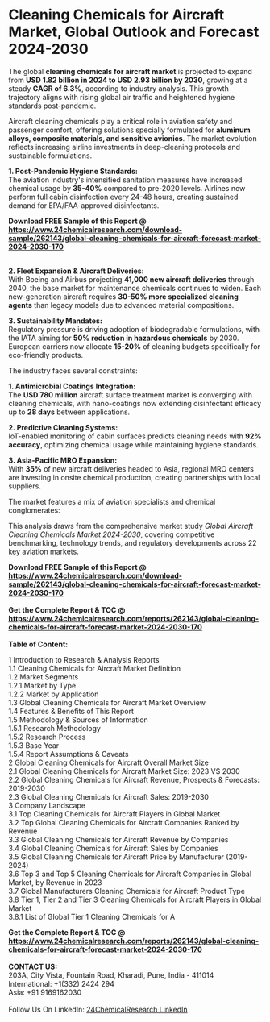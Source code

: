 <h1>Cleaning Chemicals for Aircraft Market, Global Outlook and Forecast 2024-2030</h1><p>The global <strong>cleaning chemicals for aircraft market</strong> is projected to expand from <strong>USD 1.82 billion in 2024 to USD 2.93 billion by 2030</strong>, growing at a steady <strong>CAGR of 6.3%</strong>, according to industry analysis. This growth trajectory aligns with rising global air traffic and heightened hygiene standards post-pandemic.</p><p>Aircraft cleaning chemicals play a critical role in aviation safety and passenger comfort, offering solutions specially formulated for <strong>aluminum alloys, composite materials, and sensitive avionics</strong>. The market evolution reflects increasing airline investments in deep-cleaning protocols and sustainable formulations.</p><p><strong>1. Post-Pandemic Hygiene Standards:</strong><br>
The aviation industry's intensified sanitation measures have increased chemical usage by <strong>35-40%</strong> compared to pre-2020 levels. Airlines now perform full cabin disinfection every 24-48 hours, creating sustained demand for EPA/FAA-approved disinfectants.</p><div><b>Download FREE Sample of this Report @ 
            <a href="https://www.24chemicalresearch.com/download-sample/262143/global-cleaning-chemicals-for-aircraft-forecast-market-2024-2030-170">
            https://www.24chemicalresearch.com/download-sample/262143/global-cleaning-chemicals-for-aircraft-forecast-market-2024-2030-170</a></b></div><br><p><strong>2. Fleet Expansion &amp; Aircraft Deliveries:</strong><br>
With Boeing and Airbus projecting <strong>41,000 new aircraft deliveries</strong> through 2040, the base market for maintenance chemicals continues to widen. Each new-generation aircraft requires <strong>30-50% more specialized cleaning agents</strong> than legacy models due to advanced material compositions.</p><p><strong>3. Sustainability Mandates:</strong><br>
Regulatory pressure is driving adoption of biodegradable formulations, with the IATA aiming for <strong>50% reduction in hazardous chemicals</strong> by 2030. European carriers now allocate <strong>15-20%</strong> of cleaning budgets specifically for eco-friendly products.</p><p>The industry faces several constraints:</p><p><strong>1. Antimicrobial Coatings Integration:</strong><br>
The <strong>USD 780 million</strong> aircraft surface treatment market is converging with cleaning chemicals, with nano-coatings now extending disinfectant efficacy up to <strong>28 days</strong> between applications.</p><p><strong>2. Predictive Cleaning Systems:</strong><br>
IoT-enabled monitoring of cabin surfaces predicts cleaning needs with <strong>92% accuracy</strong>, optimizing chemical usage while maintaining hygiene standards.</p><p><strong>3. Asia-Pacific MRO Expansion:</strong><br>
With <strong>35%</strong> of new aircraft deliveries headed to Asia, regional MRO centers are investing in onsite chemical production, creating partnerships with local suppliers.</p><p>The market features a mix of aviation specialists and chemical conglomerates:</p><p>This analysis draws from the comprehensive market study <em>Global Aircraft Cleaning Chemicals Market 2024-2030</em>, covering competitive benchmarking, technology trends, and regulatory developments across 22 key aviation markets.</p><div><b>Download FREE Sample of this Report @ 
            <a href="https://www.24chemicalresearch.com/download-sample/262143/global-cleaning-chemicals-for-aircraft-forecast-market-2024-2030-170">
            https://www.24chemicalresearch.com/download-sample/262143/global-cleaning-chemicals-for-aircraft-forecast-market-2024-2030-170</a></b></div><br><div><b>Get the Complete Report & TOC @ 
            <a href="https://www.24chemicalresearch.com/reports/262143/global-cleaning-chemicals-for-aircraft-forecast-market-2024-2030-170">
            https://www.24chemicalresearch.com/reports/262143/global-cleaning-chemicals-for-aircraft-forecast-market-2024-2030-170</a></b></div><br>
            <b>Table of Content:</b><p>1 Introduction to Research & Analysis Reports<br />
    1.1 Cleaning Chemicals for Aircraft Market Definition<br />
    1.2 Market Segments<br />
        1.2.1 Market by Type<br />
        1.2.2 Market by Application<br />
    1.3 Global Cleaning Chemicals for Aircraft Market Overview<br />
    1.4 Features & Benefits of This Report<br />
    1.5 Methodology & Sources of Information<br />
        1.5.1 Research Methodology<br />
        1.5.2 Research Process<br />
        1.5.3 Base Year<br />
        1.5.4 Report Assumptions & Caveats<br />
2 Global Cleaning Chemicals for Aircraft Overall Market Size<br />
    2.1 Global Cleaning Chemicals for Aircraft Market Size: 2023 VS 2030<br />
    2.2 Global Cleaning Chemicals for Aircraft Revenue, Prospects & Forecasts: 2019-2030<br />
    2.3 Global Cleaning Chemicals for Aircraft Sales: 2019-2030<br />
3 Company Landscape<br />
    3.1 Top Cleaning Chemicals for Aircraft Players in Global Market<br />
    3.2 Top Global Cleaning Chemicals for Aircraft Companies Ranked by Revenue<br />
    3.3 Global Cleaning Chemicals for Aircraft Revenue by Companies<br />
    3.4 Global Cleaning Chemicals for Aircraft Sales by Companies<br />
    3.5 Global Cleaning Chemicals for Aircraft Price by Manufacturer (2019-2024)<br />
    3.6 Top 3 and Top 5 Cleaning Chemicals for Aircraft Companies in Global Market, by Revenue in 2023<br />
    3.7 Global Manufacturers Cleaning Chemicals for Aircraft Product Type<br />
    3.8 Tier 1, Tier 2 and Tier 3 Cleaning Chemicals for Aircraft Players in Global Market<br />
        3.8.1 List of Global Tier 1 Cleaning Chemicals for A</p><div><b>Get the Complete Report & TOC @ 
            <a href="https://www.24chemicalresearch.com/reports/262143/global-cleaning-chemicals-for-aircraft-forecast-market-2024-2030-170">
            https://www.24chemicalresearch.com/reports/262143/global-cleaning-chemicals-for-aircraft-forecast-market-2024-2030-170</a></b></div><br><b>CONTACT US:</b><br>
            203A, City Vista, Fountain Road, Kharadi, Pune, India - 411014<br>
            International: +1(332) 2424 294<br>
            Asia: +91 9169162030 <br><br>
            Follow Us On LinkedIn: <a href="https://www.linkedin.com/company/24chemicalresearch/">24ChemicalResearch LinkedIn</a>